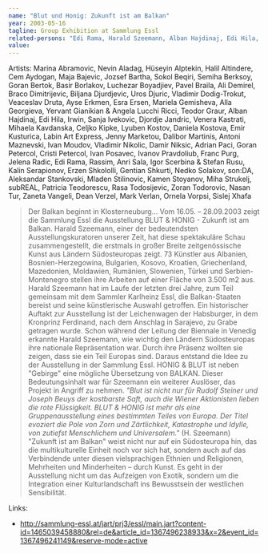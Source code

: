 ```yaml
---
name: "Blut und Honig: Zukunft ist am Balkan"
year: 2003-05-16
tagline: Group Exhibition at Sammlung Essl
related-persons: "Edi Rama, Harald Szeemann, Alban Hajdinaj, Edi Hila, Adrian Paci, Anri Sala, Gentian Shkurti, Ornela Vorpsi, Vénera Kastrati"
value:
---
```

Artists: Marina Abramovic, Nevin Aladag, Hüseyin Alptekin, Halil Altindere, Cem Aydogan, Maja Bajevic, Jozsef Bartha, Sokol Beqiri, Semiha Berksoy, Goran Bertok, Basir Borlakov, Luchezar Boyadjiev, Pavel Braila, Ali Demirel, Braco Dimitrijevic, Biljana Djurdjevic, Uros Djuric, Vladimir Dodig-Trokut, Veaceslav Druta, Ayse Erkmen, Esra Ersen, Mariela Gemisheva, Alla Georgieva, Yervant Gianikian & Angela Lucchi Ricci, Teodor Graur, Alban Hajdinaj, Edi Hila, Irwin, Sanja Ivekovic, Djordje Jandric, Venera Kastrati, Mihaela Kavdanska, Celjko Kipke, Lyuben Kostov, Daniela Kostova, Emir Kusturica, Labin Art Express, Jenny Marketou, Dalibor Martinis, Antoni Maznevski, Ivan Moudov, Vladimir Nikolic, Damír Niksic, Adrian Paci, Goran Petercol, Cristi Petercol, Ivan Posavec, Ivanov Pravdoliub, Franc Purg, Jelena Radic, Edi Rama, Rassim, Anri Sala, Igor Scerbina & Stefan Rusu, Kalin Serapionov, Erzen Shkololli, Gentian Shkurti, Nedko Solakov, son:DA, Aleksandar Stankovski, Mladen Stilinovic, Kamen Stoyanov, Miha Strukelj, subREAL, Patricia Teodorescu, Rasa Todosijevic, Zoran Todorovic, Nasan Tur, Zaneta Vangeli, Dean Verzel, Mark Verlan, Ornela Vorpsi, Sislej Xhafa

>Der Balkan beginnt in Klosterneuburg...
Vom 16.05. – 28.09.2003 zeigt die Sammlung Essl die Ausstellung BLUT & HONIG - Zukunft ist am Balkan. Harald Szeemann, einer der bedeutendsten Ausstellungskuratoren unserer Zeit, hat diese spektakuläre Schau zusammengestellt, die erstmals in großer Breite zeitgenössische Kunst aus Ländern Südosteuropas zeigt.
73 Künstler aus Albanien, Bosnien-Herzegowina, Bulgarien, Kosovo, Kroatien, Griechenland, Mazedonien, Moldawien, Rumänien, Slowenien, Türkei und Serbien-Montenegro stellen ihre Arbeiten auf einer Fläche von 3.500 m2 aus. Harald Szeemann hat im Laufe der letzten drei Jahre, zum Teil gemeinsam mit dem Sammler Karlheinz Essl, die Balkan-Staaten bereist und seine künstlerische Auswahl getroffen.
Ein historischer Auftakt zur Ausstellung ist der Leichenwagen der Habsburger, in dem Kronprinz Ferdinand, nach dem Anschlag in Sarajevo, zu Grabe getragen wurde.
Schon während der Leitung der Biennale in Venedig erkannte Harald Szeemann, wie wichtig den Ländern Südosteuropas ihre nationale Repräsentation war. Durch ihre Präsenz wollten sie zeigen, dass sie ein Teil Europas sind. Daraus entstand die Idee zu der Ausstellung in der Sammlung Essl. HONIG & BLUT ist neben "Gebirge" eine mögliche Übersetzung von BALKAN. Dieser Bedeutungsinhalt war für Szeemann ein weiterer Auslöser, das Projekt in Angriff zu nehmen.
*"Blut ist nicht nur für Rudolf Steiner und Joseph Beuys der kostbarste Saft, auch die Wiener Aktionisten lieben die rote Flüssigkeit. BLUT & HONIG ist mehr als eine Gruppenausstellung eines bestimmten Teiles von Europa. Der Titel evoziert die Pole von Zorn und Zärtlichkeit, Katastrophe und Idylle, von zutiefst Menschlichem und Universalem."* (H. Szeemann)
"Zukunft ist am Balkan" weist nicht nur auf ein Südosteuropa hin, das die multikulturelle Einheit noch vor sich hat, sondern auch auf das Verbindende unter diesen vielsprachigen Ethnien und Religionen, Mehrheiten und Minderheiten – durch Kunst. Es geht in der Ausstellung nicht um das Aufzeigen von Exotik, sondern um die Integration einer Kulturlandschaft ins Bewusstsein der westlichen Sensibilität.


Links:
* <http://sammlung-essl.at/jart/prj3/essl/main.jart?content-id=1465039458880&rel=de&article_id=1367496238933&x=2&event_id=1367496241149&reserve-mode=active>

